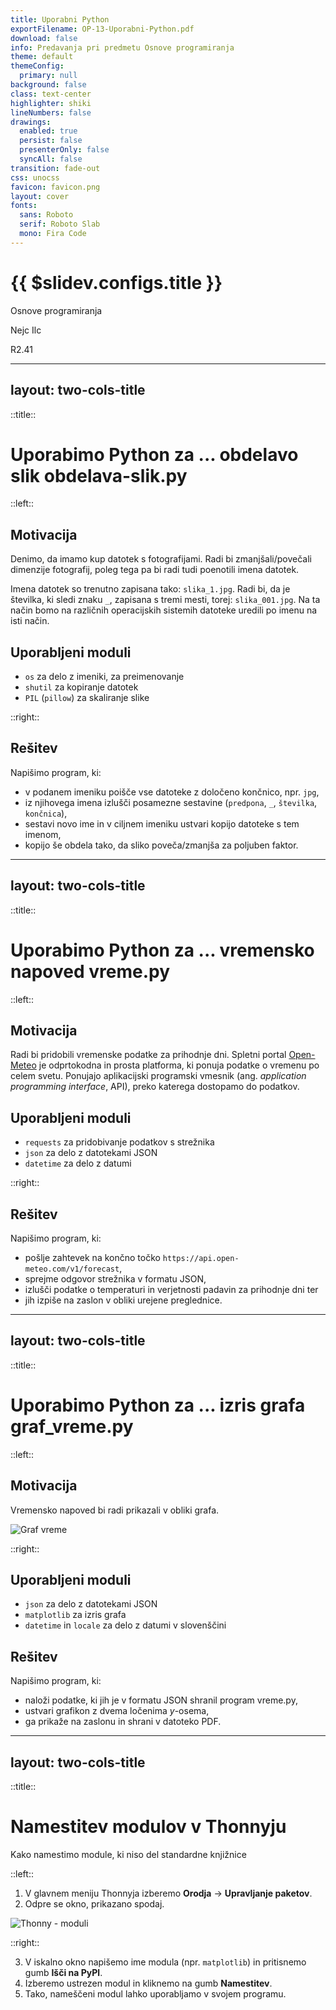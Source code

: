 ```yaml
---
title: Uporabni Python
exportFilename: OP-13-Uporabni-Python.pdf
download: false
info: Predavanja pri predmetu Osnove programiranja
theme: default
themeConfig:
  primary: null
background: false
class: text-center
highlighter: shiki
lineNumbers: false
drawings:
  enabled: true
  persist: false
  presenterOnly: false
  syncAll: false
transition: fade-out
css: unocss
favicon: favicon.png
layout: cover
fonts:
  sans: Roboto
  serif: Roboto Slab
  mono: Fira Code
---
```


<!-- 
1. Spremeni `vite.config.ts`, da publicDir kaže na ustrezno mapo gradiva za predavanje 
    publicDir: './assets/13'
   Popravi ProgressBar completed na ustrezno številko predavanja
2. npx slidev OP-13-Uporabni-Python.md
3. npx slidev --remote=geslo OP-13-Uporabni-Python.md 
  če si presenter, potem uporabi url, ki ima notri ?password=geslo, da te ne gnjavi za vpis gesla
4. npx slidev build --out dist/13 OP-13-Uporabni-Python.md
5. npx slidev export OP-13-Uporabni-Python.md
pdfinfo OP-13-Uporabni-Python.pdf
Pages :---

6. gswin64 -sDEVICE=pdfwrite -dCompatibilityLevel=1.4 -dPDFSETTINGS=/printer -dNOPAUSE -dQUIET -dBATCH -dLastPage=5 -sOutputFile=output.pdf OP-13-Uporabni-Python.pdf
7. move output.pdf OP-13-Uporabni-Python.pdf
-->

<ProgressBar bgcolor="#e54240" :completed=13 :total=13 />

# {{ $slidev.configs.title }}

Osnove programiranja

Nejc Ilc

<div class="abs-b m-6 flex gap-1 items-center justify-end text-red-500">
  <div><mdi-map-marker/> R2.41</div>
  <a class="text-2xl icon-btn !border-none !hover:text-gray"
  href="https://fri.uni-lj.si/sl/o-fakulteti/osebje/nejc-ilc">
    <mdi-web-box/>
  </a>
  <a class="text-2xl icon-btn !border-none !hover:text-gray"
  href="mailto:nejc.ilc@fri.uni-lj.si?subject=[OP-FKKT] ">
    <mdi-email/>
  </a>
  <a href="https://github.com/laspp/OP/tree/master/predavanja" target="_blank"
    alt="OP GitHub repository"
    class="text-2xl icon-btn !border-none !hover:text-gray">
    <carbon-logo-github />
  </a>
</div>

---
layout: two-cols-title
---

::title::

# Uporabimo Python za ... obdelavo slik <Marker>obdelava-slik.py</Marker>

::left::

## Motivacija

Denimo, da imamo kup datotek s fotografijami. Radi bi zmanjšali/povečali dimenzije fotografij, poleg tega pa bi radi tudi poenotili imena datotek.

Imena datotek so trenutno zapisana tako: `slika_1.jpg`. Radi bi, da je številka, ki sledi znaku `_`, zapisana s tremi mesti, torej: `slika_001.jpg`. Na ta način bomo na različnih operacijskih sistemih datoteke uredili po imenu na isti način.

## Uporabljeni moduli

- `os` za delo z imeniki, za preimenovanje
- `shutil` za kopiranje datotek
- `PIL` (`pillow`) za skaliranje slike

::right::

## Rešitev

Napišimo program, ki:

- v podanem imeniku poišče vse datoteke z določeno končnico, npr. `jpg`,
- iz njihovega imena izlušči posamezne sestavine (`predpona`, `_`, `številka`, `končnica`),
- sestavi novo ime in v ciljnem imeniku ustvari kopijo datoteke s tem imenom,
- kopijo še obdela tako, da sliko poveča/zmanjša za poljuben faktor.

---
layout: two-cols-title
---

::title::

# Uporabimo Python za ... vremensko napoved <Marker>vreme.py</Marker>

::left::

## Motivacija

Radi bi pridobili vremenske podatke za prihodnje dni. Spletni portal [Open-Meteo](https://open-meteo.com/) je odprtokodna in prosta platforma, ki ponuja podatke o vremenu po celem svetu. Ponujajo aplikacijski programski vmesnik (ang. *application programming interface*, API), preko katerega dostopamo do podatkov.

## Uporabljeni moduli

- `requests` za pridobivanje podatkov s strežnika
- `json` za delo z datotekami JSON
- `datetime` za delo z datumi

::right::

## Rešitev

Napišimo program, ki:

- pošlje zahtevek na končno točko `https://api.open-meteo.com/v1/forecast`,
- sprejme odgovor strežnika v formatu JSON,
- izlušči podatke o temperaturi in verjetnosti padavin za prihodnje dni ter
- jih izpiše na zaslon v obliki urejene preglednice.

---
layout: two-cols-title
---

::title::

# Uporabimo Python za ... izris grafa <Marker>graf_vreme.py</Marker>

::left::

## Motivacija

Vremensko napoved bi radi prikazali v obliki grafa.

![Graf vreme](/img/graf_vreme.png)

::right::

## Uporabljeni moduli

- `json` za delo z datotekami JSON
- `matplotlib` za izris grafa
- `datetime` in `locale` za delo z datumi v slovenščini

## Rešitev

Napišimo program, ki:

- naloži podatke, ki jih je v formatu JSON shranil program <Tag>vreme.py</Tag>,
- ustvari grafikon z dvema ločenima *y*-osema,
- ga prikaže na zaslonu in shrani v datoteko PDF.

---
layout: two-cols-title
---

::title::

# Namestitev modulov v Thonnyju
Kako namestimo module, ki niso del standardne knjižnice

::left::

1. V glavnem meniju Thonnyja izberemo **Orodja** → **Upravljanje paketov**.
2. Odpre se okno, prikazano spodaj.

![Thonny - moduli](/img/thonny-paketi-matplotlib-2.png)

::right::

3. V iskalno okno napišemo ime modula (npr. `matplotlib`) in pritisnemo gumb **Išči na PyPl**.
4. Izberemo ustrezen modul in kliknemo na gumb **Namestitev**.
5. Tako, nameščeni modul lahko uporabljamo v svojem programu.
